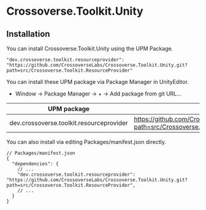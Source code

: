# Crossoverse.Toolkit.Unity

## Installation
You can install Crossoverse.Toolkit.Unity using the UPM Package.

```
"dev.crossoverse.toolkit.resourceprovider": "https://github.com/CrossoverseLabs/Crossoverse.Toolkit.Unity.git?path=src/Crossoverse.Toolkit.ResourceProvider"
```

You can install these UPM package via Package Manager in UnityEditor.

- Window -> Package Manager -> + -> Add package from git URL...

| UPM package | git URL |
| ---- | ---- |
| dev.crossoverse.toolkit.resourceprovider | https://github.com/CrossoverseLabs/Crossoverse.Toolkit.Unity.git?path=src/Crossoverse.Toolkit.ResourceProvider |

You can also install via editing Packages/manifest.json directly.

```
// Packages/manifest.json
{
  "dependencies": {
    // ...
    "dev.crossoverse.toolkit.resourceprovider": "https://github.com/CrossoverseLabs/Crossoverse.Toolkit.Unity.git?path=src/Crossoverse.Toolkit.ResourceProvider",
    // ...
  }
}
```
